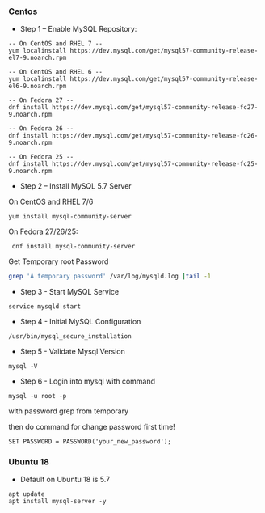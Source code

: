 ### Centos
- Step 1 – Enable MySQL Repository:
```
-- On CentOS and RHEL 7 -- 
yum localinstall https://dev.mysql.com/get/mysql57-community-release-el7-9.noarch.rpm

-- On CentOS and RHEL 6 -- 
yum localinstall https://dev.mysql.com/get/mysql57-community-release-el6-9.noarch.rpm

-- On Fedora 27 -- 
dnf install https://dev.mysql.com/get/mysql57-community-release-fc27-9.noarch.rpm

-- On Fedora 26 -- 
dnf install https://dev.mysql.com/get/mysql57-community-release-fc26-9.noarch.rpm

-- On Fedora 25 -- 
dnf install https://dev.mysql.com/get/mysql57-community-release-fc25-9.noarch.rpm
```

- Step 2 – Install MySQL 5.7 Server

On CentOS and RHEL 7/6
```
yum install mysql-community-server
```
On Fedora 27/26/25:
```
 dnf install mysql-community-server
```

Get Temporary root Password
```bash
grep 'A temporary password' /var/log/mysqld.log |tail -1
```

- Step 3 - Start MySQL Service
```
service mysqld start
```

- Step 4 - Initial MySQL Configuration
```
/usr/bin/mysql_secure_installation
```

- Step 5 - Validate Mysql Version

```
mysql -V
```

- Step 6 - Login into mysql with command
```
mysql -u root -p
```
with password grep from temporary

then do command for change password first time!
```
SET PASSWORD = PASSWORD('your_new_password');
```

### Ubuntu 18
- Default on Ubuntu 18 is 5.7
```
apt update
apt install mysql-server -y
```
